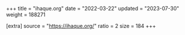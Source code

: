 +++
title = "ihaque.org"
date = "2022-03-22"
updated = "2023-07-30"
weight = 188271

[extra]
source = "https://ihaque.org/"
ratio = 2
size = 184
+++
